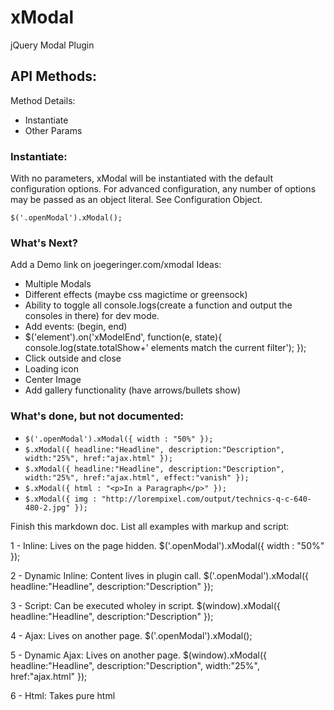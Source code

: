 # xModal
jQuery Modal Plugin

## API Methods:

Method Details:
* Instantiate
* Other Params

### Instantiate:

With no parameters, xModal will be instantiated with the default configuration options. For advanced configuration, any number of options may be passed as an object literal. See Configuration Object.

`$('.openModal').xModal();`



### What's Next?
Add a Demo link on joegeringer.com/xmodal
Ideas:
* Multiple Modals
* Different effects (maybe css magictime or greensock)
* Ability to toggle all console.logs(create a function and output the consoles in there) for dev mode.
* Add events: (begin, end)
* $('element').on('xModelEnd', function(e, state){
    console.log(state.totalShow+' elements match the current filter');
});
* Click outside and close
* Loading icon
* Center Image
* Add gallery functionality (have arrows/bullets show)
  

### What's done, but not documented:

* `$('.openModal').xModal({ width : "50%" });`
* `$.xModal({ headline:"Headline", description:"Description", width:"25%", href:"ajax.html" });`
* `$.xModal({ headline:"Headline", description:"Description", width:"25%", href:"ajax.html", effect:"vanish" });`
* `$.xModal({ html : "<p>In a Paragraph</p>" });`
* `$.xModal({ img : "http://lorempixel.com/output/technics-q-c-640-480-2.jpg" });`

Finish this markdown doc. List all examples with markup and script:

1 - Inline: Lives on the page hidden. $('.openModal').xModal({ width : "50%" });

2 - Dynamic Inline: Content lives in plugin call. $('.openModal').xModal({ headline:"Headline", description:"Description" });

3 - Script: Can be executed wholey in script. $(window).xModal({ headline:"Headline", description:"Description" });

4 - Ajax: Lives on another page. $('.openModal').xModal();

5 - Dynamic Ajax: Lives on another page. $(window).xModal({ headline:"Headline", description:"Description", width:"25%", href:"ajax.html" });

6 - Html: Takes pure html
